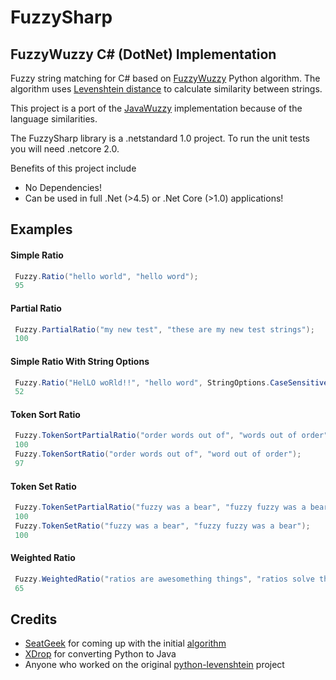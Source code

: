 # FuzzySharp


## FuzzyWuzzy C# (DotNet) Implementation

Fuzzy string matching for C# based on [FuzzyWuzzy](https://github.com/seatgeek/fuzzywuzzy) Python algorithm. The algorithm uses [Levenshtein distance](https://en.wikipedia.org/wiki/Levenshtein_distance) to calculate similarity between strings.

This project is a port of the [JavaWuzzy](https://github.com/xdrop/fuzzywuzzy) implementation because of the language similarities. 

The FuzzySharp library is a .netstandard 1.0 project. To run the unit tests you will need .netcore 2.0.

Benefits of this project include

* No Dependencies!
* Can be used in full .Net (>4.5) or .Net Core (>1.0) applications!

## Examples

#### Simple Ratio

```csharp
 Fuzzy.Ratio("hello world", "hello word"); 
 95
```

#### Partial Ratio

```csharp
 Fuzzy.PartialRatio("my new test", "these are my new test strings");
 100
```

#### Simple Ratio With String Options

```csharp
 Fuzzy.Ratio("HelLO woRld!!", "hello word", StringOptions.CaseSensitive, StringOptions.PreserveNonAlphaNumeric);
 52
```

#### Token Sort Ratio
```csharp
 Fuzzy.TokenSortPartialRatio("order words out of", "words out of order");
 100
 Fuzzy.TokenSortRatio("order words out of", "word out of order");
 97
```


#### Token Set Ratio
```csharp
 Fuzzy.TokenSetPartialRatio("fuzzy was a bear", "fuzzy fuzzy was a bear");
 100
 Fuzzy.TokenSetRatio("fuzzy was a bear", "fuzzy fuzzy was a bear");
 100
```


#### Weighted Ratio
```c#
 Fuzzy.WeightedRatio("ratios are awesomething things", "ratios solve things and problems");
 65
```


## Credits 
* [SeatGeek](https://github.com/seatgeek/fuzzywuzzy) for coming up with the initial [algorithm](http://chairnerd.seatgeek.com/fuzzywuzzy-fuzzy-string-matching-in-python)
* [XDrop](https://github.com/xdrop) for converting Python to Java 
* Anyone who worked on the original [python-levenshtein](https://github.com/miohtama/python-Levenshtein) project

